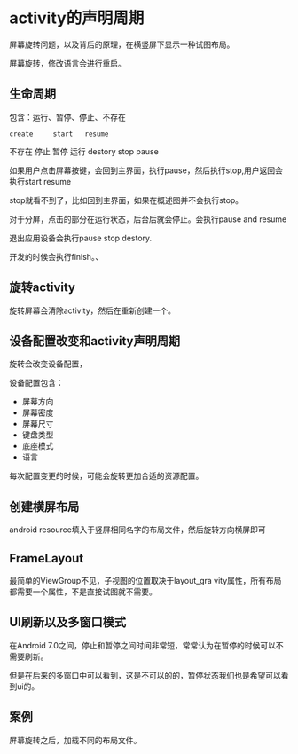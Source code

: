 # activity的声明周期

屏幕旋转问题，以及背后的原理，在横竖屏下显示一种试图布局。

屏幕旋转，修改语言会进行重启。

## 生命周期

包含：运行、暂停、停止、不存在

    create     start   resume
不存在     停止      暂停      运行
    destory     stop   pause

如果用户点击屏幕按键，会回到主界面，执行pause，然后执行stop,用户返回会执行start resume

stop就看不到了，比如回到主界面，如果在概述图并不会执行stop。

对于分屏，点击的部分在运行状态，后台后就会停止。会执行pause and resume

退出应用设备会执行pause  stop  destory.

开发的时候会执行finish。、

## 旋转activity

旋转屏幕会清除activity，然后在重新创建一个。


## 设备配置改变和activity声明周期

旋转会改变设备配置，

设备配置包含：

- 屏幕方向
- 屏幕密度
- 屏幕尺寸
- 键盘类型
- 底座模式
- 语言

每次配置变更的时候，可能会旋转更加合适的资源配置。

## 创建横屏布局

android resource填入于竖屏相同名字的布局文件，然后旋转方向横屏即可

## FrameLayout

最简单的ViewGroup不见，子视图的位置取决于layout_gra vity属性，所有布局都需要一个属性，不是直接试图就不需要。

## UI刷新以及多窗口模式

在Android 7.0之间，停止和暂停之间时间非常短，常常认为在暂停的时候可以不需要刷新。

但是在后来的多窗口中可以看到，这是不可以的的，暂停状态我们也是希望可以看到ui的。





## 案例

屏幕旋转之后，加载不同的布局文件。









